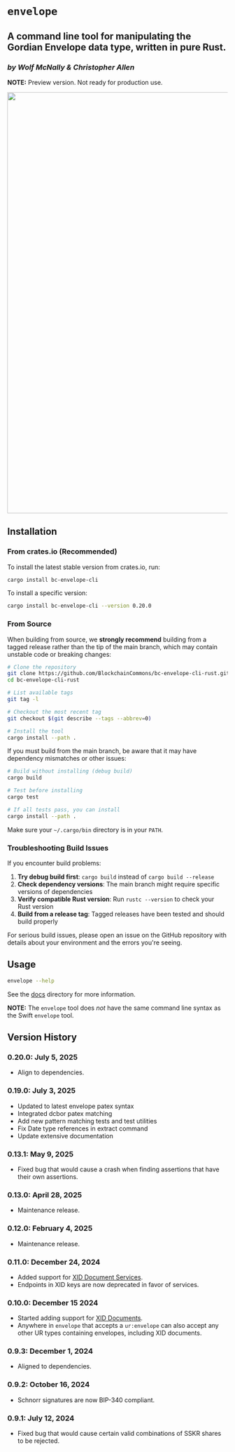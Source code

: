 # `envelope`

## A command line tool for manipulating the Gordian Envelope data type, written in pure Rust.

<!--Guidelines: https://github.com/BlockchainCommons/secure-template/wiki -->

### _by Wolf McNally & Christopher Allen_

**NOTE:** Preview version. Not ready for production use.

<img src="images/envelope-rust-screen.jpg" width=960>

## Installation

### From crates.io (Recommended)

To install the latest stable version from crates.io, run:

```bash
cargo install bc-envelope-cli
```

To install a specific version:

```bash
cargo install bc-envelope-cli --version 0.20.0
```

### From Source

When building from source, we **strongly recommend** building from a tagged release rather than the tip of the main branch, which may contain unstable code or breaking changes:

```bash
# Clone the repository
git clone https://github.com/BlockchainCommons/bc-envelope-cli-rust.git
cd bc-envelope-cli-rust

# List available tags
git tag -l

# Checkout the most recent tag
git checkout $(git describe --tags --abbrev=0)

# Install the tool
cargo install --path .
```

If you must build from the main branch, be aware that it may have dependency mismatches or other issues:

```bash
# Build without installing (debug build)
cargo build

# Test before installing
cargo test

# If all tests pass, you can install
cargo install --path .
```

Make sure your `~/.cargo/bin` directory is in your `PATH`.

### Troubleshooting Build Issues

If you encounter build problems:

1. **Try debug build first**: `cargo build` instead of `cargo build --release`
2. **Check dependency versions**: The main branch might require specific versions of dependencies
3. **Verify compatible Rust version**: Run `rustc --version` to check your Rust version
4. **Build from a release tag**: Tagged releases have been tested and should build properly

For serious build issues, please open an issue on the GitHub repository with details about your environment and the errors you're seeing.

## Usage

```bash
envelope --help
```

See the [docs](docs/README.md) directory for more information.

**NOTE:** The `envelope` tool does *not* have the same command line syntax as the Swift `envelope` tool.

## Version History

### 0.20.0: July 5, 2025

- Align to dependencies.

### 0.19.0: July 3, 2025

- Updated to latest envelope patex syntax
- Integrated dcbor patex matching
- Add new pattern matching tests and test utilities
- Fix Date type references in extract command
- Update extensive documentation

### 0.13.1: May 9, 2025

- Fixed bug that would cause a crash when finding assertions that have their own assertions.

### 0.13.0: April 28, 2025

- Maintenance release.

### 0.12.0: February 4, 2025

- Maintenance release.

### 0.11.0: December 24, 2024

- Added support for [XID Document Services](docs/XID.md).
- Endpoints in XID keys are now deprecated in favor of services.

### 0.10.0: December 15 2024

- Started adding support for [XID Documents](docs/XID.md).
- Anywhere in `envelope` that accepts a `ur:envelope` can also accept any other UR types containing envelopes, including XID documents.

### 0.9.3: December 1, 2024

- Aligned to dependencies.

### 0.9.2: October 16, 2024

- Schnorr signatures are now BIP-340 compliant.

### 0.9.1: July 12, 2024

- Fixed bug that would cause certain valid combinations of SSKR shares to be rejected.
